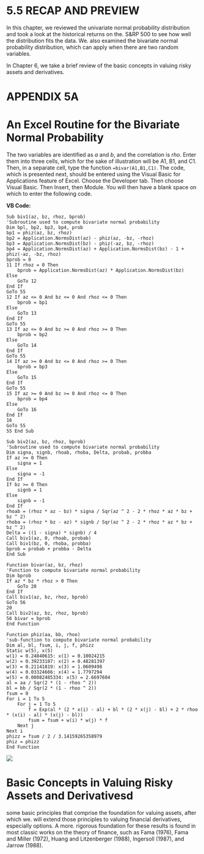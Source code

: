 # 5.5 RECAP AND PREVIEW

In this chapter, we reviewed the univariate normal probability distribution and took a look at the historical returns on the. $\mathrm{S\&RP}~500$ to see how well the distribution fits the data. We. also examined the bivariate normal probability distribution, which can apply when there are two random variables.

In Chapter 6, we take a brief review of the basic concepts in valuing risky assets and derivatives.

# APPENDIX 5A

# An Excel Routine for the Bivariate Normal Probability

The two variables are identified as *a* and *b*, and the correlation is *rho*. Enter them into three cells, which for the sake of illustration will be A1, B1, and C1. Then, in a separate cell, type the function `=bivar(A1,B1,C1)`. The code, which is presented next, should be entered using the Visual Basic for Applications feature of Excel. Choose the Developer tab. Then choose Visual Basic. Then Insert, then Module. You will then have a blank space on which to enter the following code.

**VB Code:**

```vba
Sub biv1(az, bz, rhoz, bprob)
'Subroutine used to compute bivariate normal probability
Dim bpl, bp2, bp3, bp4, prob
bp1 = phiz(az, bz, rhoz)
bp2 = Application.NormsDist(az) - phiz(az, -bz, -rhoz)
bp3 = Application.NormsDist(bz) - phiz(-az, bz, -rhoz)
bp4 = Application.NormsDist(az) + Application.NormsDist(bz) - 1 + phiz(-az, -bz, rhoz)
bprob = 0
11 If rhoz = 0 Then
    bprob = Application.NormsDist(az) * Application.NormsDist(bz)
Else
    GoTo 12
End If
GoTo 55
12 If az <= 0 And bz <= 0 And rhoz <= 0 Then
    bprob = bp1
Else
    GoTo 13
End If
GoTo 55
13 If az <= 0 And bz >= 0 And rhoz >= 0 Then
    bprob = bp2
Else
    GoTo 14
End If
GoTo 55
14 If az >= 0 And bz <= 0 And rhoz >= 0 Then
    bprob = bp3
Else
    GoTo 15
End If
GoTo 55
15 If az >= 0 And bz >= 0 And rhoz <= 0 Then
    bprob = bp4
Else
    GoTo 16
End If
16
GoTo 55
55 End Sub

Sub biv2(az, bz, rhoz, bprob)
'Subroutine used to compute bivariate normal probability
Dim signa, signb, rhoab, rhoba, Delta, probab, probba
If az >= 0 Then
    signa = 1
Else
    signa = -1
End If
If bz >= 0 Then
    signb = 1
Else
    signb = -1
End If
rhoab = (rhoz * az - bz) * signa / Sqr(az ^ 2 - 2 * rhoz * az * bz + bz ^ 2)
rhoba = (rhoz * bz - az) * signb / Sqr(az ^ 2 - 2 * rhoz * az * bz + bz ^ 2)
Delta = ((1 - signa) * signb) / 4
Call biv1(az, 0, rhoab, probab)
Call biv1(bz, 0, rhoba, probba)
bprob = probab + probba - Delta
End Sub

Function bivar(az, bz, rhoz)
'Function to compute bivariate normal probability
Dim bprob
If az * bz * rhoz > 0 Then
    GoTo 20
End If
Call biv1(az, bz, rhoz, bprob)
GoTo 56
20
Call biv2(az, bz, rhoz, bprob)
56 bivar = bprob
End Function

Function phiz(aa, bb, rhoo)
'sub-function to compute bivariate normal probability
Dim al, bl, fsum, i, j, f, phizz
Static w(5), x(5)
w(1) = 0.24840615: x(1) = 0.10024215
w(2) = 0.39233107: x(2) = 0.48281397
w(3) = 0.21141819: x(3) = 1.0609498
w(4) = 0.03324666: x(4) = 1.7797294
w(5) = 0.00082485334: x(5) = 2.6697604
al = aa / Sqr(2 * (1 - rhoo ^ 2))
bl = bb / Sqr(2 * (1 - rhoo ^ 2))
fsum = 0
For i = 1 To 5
    For j = 1 To 5
        f = Exp(al * (2 * x(i) - al) + bl * (2 * x(j) - bl) + 2 * rhoo * (x(i) - al) * (x(j) - bl))
        fsum = fsum + w(i) * w(j) * f
    Next j
Next i
phizz = fsum / 2 / 3.14159265358979
phiz = phizz
End Function
```


![](images/dcaaf5bcb77a70afb3ae251b6a767389bd7003f13fdfb0d678affea74648e554.jpg)

# Basic Concepts in Valuing Risky Assets and Derivativesd

some basic principles that comprise the foundation for valuing assets, after which we. will extend those principles to valuing financial derivatives, especially options. A more. rigorous foundation for these results is found in most classic works on the theory of finance, such as Fama (1976), Fama and Miller (1972), Huang and Litzenberger (1988), Ingersoll (1987), and Jarrow (1988).
